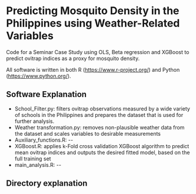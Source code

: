 # Predicting Mosquito Density in the Philippines using Weather-Related Variables
Code for a Seminar Case Study using OLS, Beta regression and XGBoost to predict ovitrap indices as a proxy for mosquito density.

All software is written in both R (https://www.r-project.org/) and Python (https://www.python.org/). 

## Software Explanation

- School_Filter.py: filters ovitrap observations measured by a wide variety of schools in the Philippines and prepares the dataset that is used for further analysis.
- Weather transformation.py: removes non-plausible weather data from the dataset and scales variables to desirable measurements
- Auxiliary_functions.R: --
- XGBoost.R: applies k-Fold cross validation XGBoost algorithm to predict mean ovitrap indices and outputs the desired fitted model, based on the full training set
- main_analysis.R: --

## Directory explanation
